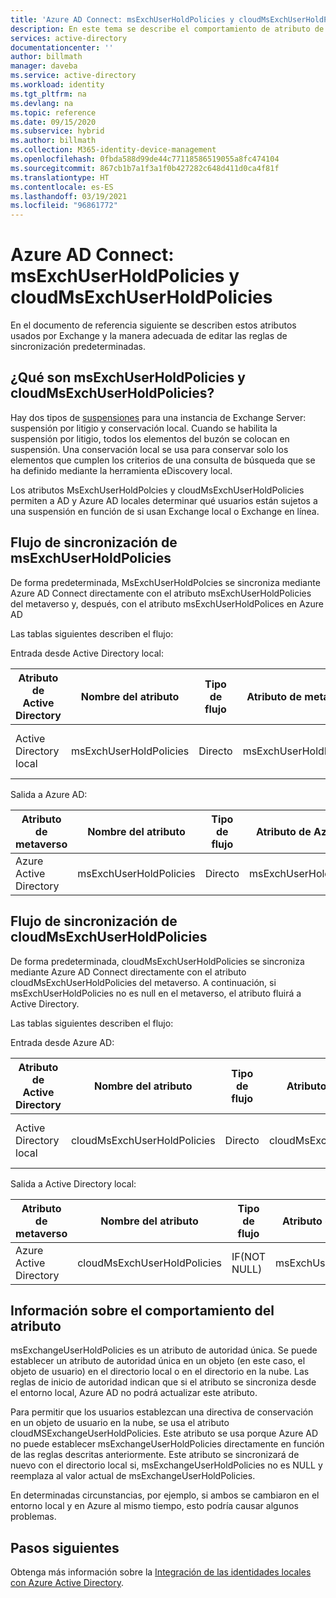 ```yaml
---
title: 'Azure AD Connect: msExchUserHoldPolicies y cloudMsExchUserHoldPolicies | Microsoft Docs'
description: En este tema se describe el comportamiento de atributo de los atributos msExchUserHoldPolicies y cloudMsExchUserHoldPolicies
services: active-directory
documentationcenter: ''
author: billmath
manager: daveba
ms.service: active-directory
ms.workload: identity
ms.tgt_pltfrm: na
ms.devlang: na
ms.topic: reference
ms.date: 09/15/2020
ms.subservice: hybrid
ms.author: billmath
ms.collection: M365-identity-device-management
ms.openlocfilehash: 0fbda588d99de44c77118586519055a8fc474104
ms.sourcegitcommit: 867cb1b7a1f3a1f0b427282c648d411d0ca4f81f
ms.translationtype: HT
ms.contentlocale: es-ES
ms.lasthandoff: 03/19/2021
ms.locfileid: "96861772"
---
```

# <a name="azure-ad-connect---msexchuserholdpolicies-and-cloudmsexchuserholdpolicies"></a>Azure AD Connect: msExchUserHoldPolicies y cloudMsExchUserHoldPolicies
En el documento de referencia siguiente se describen estos atributos usados por Exchange y la manera adecuada de editar las reglas de sincronización predeterminadas.

## <a name="what-are-msexchuserholdpolicies-and-cloudmsexchuserholdpolicies"></a>¿Qué son msExchUserHoldPolicies y cloudMsExchUserHoldPolicies?
Hay dos tipos de [suspensiones](/Exchange/policy-and-compliance/holds/holds) para una instancia de Exchange Server: suspensión por litigio y conservación local. Cuando se habilita la suspensión por litigio, todos los elementos del buzón se colocan en suspensión.  Una conservación local se usa para conservar solo los elementos que cumplen los criterios de una consulta de búsqueda que se ha definido mediante la herramienta eDiscovery local.

Los atributos MsExchUserHoldPolcies y cloudMsExchUserHoldPolicies permiten a AD y Azure AD locales determinar qué usuarios están sujetos a una suspensión en función de si usan Exchange local o Exchange en línea.

## <a name="msexchuserholdpolicies-synchronization-flow"></a>Flujo de sincronización de msExchUserHoldPolicies
De forma predeterminada, MsExchUserHoldPolcies se sincroniza mediante Azure AD Connect directamente con el atributo msExchUserHoldPolicies del metaverso y, después, con el atributo msExchUserHoldPolices en Azure AD

Las tablas siguientes describen el flujo:

Entrada desde Active Directory local:

|Atributo de Active Directory|Nombre del atributo|Tipo de flujo|Atributo de metaverso|Regla de sincronización|
|-----|-----|-----|-----|-----|
|Active Directory local|msExchUserHoldPolicies|Directo|msExchUserHoldPolicies|Entrada desde AD: intercambio de usuarios|

Salida a Azure AD:

|Atributo de metaverso|Nombre del atributo|Tipo de flujo|Atributo de Azure AD|Regla de sincronización|
|-----|-----|-----|-----|-----|
|Azure Active Directory|msExchUserHoldPolicies|Directo|msExchUserHoldPolicies|Salida a AAD: UserExchangeOnline|

## <a name="cloudmsexchuserholdpolicies-synchronization-flow"></a>Flujo de sincronización de cloudMsExchUserHoldPolicies
De forma predeterminada, cloudMsExchUserHoldPolicies se sincroniza mediante Azure AD Connect directamente con el atributo cloudMsExchUserHoldPolicies del metaverso. A continuación, si msExchUserHoldPolicies no es null en el metaverso, el atributo fluirá a Active Directory.

Las tablas siguientes describen el flujo:

Entrada desde Azure AD:

|Atributo de Active Directory|Nombre del atributo|Tipo de flujo|Atributo de metaverso|Regla de sincronización|
|-----|-----|-----|-----|-----|
|Active Directory local|cloudMsExchUserHoldPolicies|Directo|cloudMsExchUserHoldPolicies|Entrada desde AAD: intercambio de usuarios|

Salida a Active Directory local:

|Atributo de metaverso|Nombre del atributo|Tipo de flujo|Atributo de Azure AD|Regla de sincronización|
|-----|-----|-----|-----|-----|
|Azure Active Directory|cloudMsExchUserHoldPolicies|IF(NOT NULL)|msExchUserHoldPolicies|Salida a AD: UserExchangeOnline|

## <a name="information-on-the-attribute-behavior"></a>Información sobre el comportamiento del atributo
msExchangeUserHoldPolicies es un atributo de autoridad única.  Se puede establecer un atributo de autoridad única en un objeto (en este caso, el objeto de usuario) en el directorio local o en el directorio en la nube.  Las reglas de inicio de autoridad indican que si el atributo se sincroniza desde el entorno local, Azure AD no podrá actualizar este atributo.

Para permitir que los usuarios establezcan una directiva de conservación en un objeto de usuario en la nube, se usa el atributo cloudMSExchangeUserHoldPolicies. Este atributo se usa porque Azure AD no puede establecer msExchangeUserHoldPolicies directamente en función de las reglas descritas anteriormente.  Este atributo se sincronizará de nuevo con el directorio local si, msExchangeUserHoldPolicies no es NULL y reemplaza al valor actual de msExchangeUserHoldPolicies.

En determinadas circunstancias, por ejemplo, si ambos se cambiaron en el entorno local y en Azure al mismo tiempo, esto podría causar algunos problemas.  

## <a name="next-steps"></a>Pasos siguientes
Obtenga más información sobre la [Integración de las identidades locales con Azure Active Directory](whatis-hybrid-identity.md).
